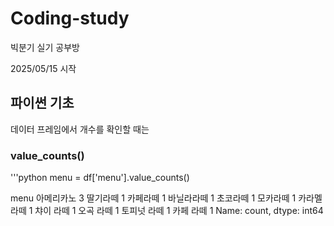 # Coding-study
빅분기 실기 공부방

2025/05/15 시작

## 파이썬 기초

데이터 프레임에서 개수를 확인할 때는 

### value_counts()
'''python
menu = df['menu'].value_counts()

menu
아메리카노     3
딸기라떼      1
카페라떼      1
바닐라라떼     1
초코라떼      1
모카라떼      1
카라멜라떼     1
챠이 라떼     1
오곡 라떼     1
토피넛 라떼    1
카페 라떼     1
Name: count, dtype: int64
